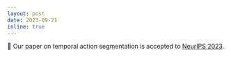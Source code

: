```yaml
---
layout: post
date: 2023-09-21
inline: true
---
```

📝 Our paper on temporal action segmentation is accepted to [NeurIPS 2023](https://nips.cc/).
